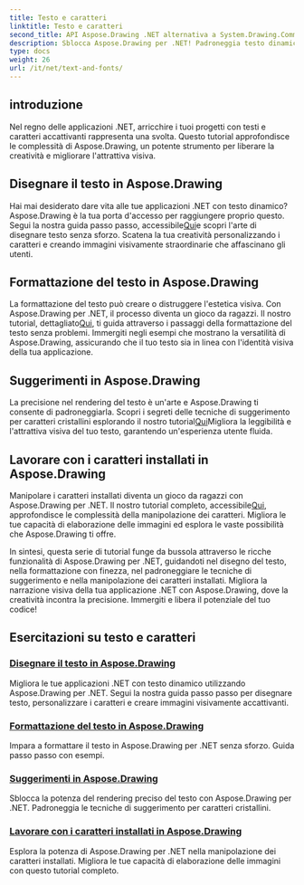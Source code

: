 ```yaml
---
title: Testo e caratteri
linktitle: Testo e caratteri
second_title: API Aspose.Drawing .NET alternativa a System.Drawing.Common
description: Sblocca Aspose.Drawing per .NET! Padroneggia testo dinamico, caratteri e creazione di immagini. Formattazione del testo, suggerimenti e manipolazione dei caratteri perfetti per immagini cristalline.
type: docs
weight: 26
url: /it/net/text-and-fonts/
---
```


## introduzione
Nel regno delle applicazioni .NET, arricchire i tuoi progetti con testi e caratteri accattivanti rappresenta una svolta. Questo tutorial approfondisce le complessità di Aspose.Drawing, un potente strumento per liberare la creatività e migliorare l'attrattiva visiva.

## Disegnare il testo in Aspose.Drawing
Hai mai desiderato dare vita alle tue applicazioni .NET con testo dinamico? Aspose.Drawing è la tua porta d'accesso per raggiungere proprio questo. Segui la nostra guida passo passo, accessibile[Qui](./draw-text/)e scopri l'arte di disegnare testo senza sforzo. Scatena la tua creatività personalizzando i caratteri e creando immagini visivamente straordinarie che affascinano gli utenti.

## Formattazione del testo in Aspose.Drawing
 La formattazione del testo può creare o distruggere l'estetica visiva. Con Aspose.Drawing per .NET, il processo diventa un gioco da ragazzi. Il nostro tutorial, dettagliato[Qui](./format-text/), ti guida attraverso i passaggi della formattazione del testo senza problemi. Immergiti negli esempi che mostrano la versatilità di Aspose.Drawing, assicurando che il tuo testo sia in linea con l'identità visiva della tua applicazione.

## Suggerimenti in Aspose.Drawing
 La precisione nel rendering del testo è un'arte e Aspose.Drawing ti consente di padroneggiarla. Scopri i segreti delle tecniche di suggerimento per caratteri cristallini esplorando il nostro tutorial[Qui](./hinting/)Migliora la leggibilità e l'attrattiva visiva del tuo testo, garantendo un'esperienza utente fluida.

## Lavorare con i caratteri installati in Aspose.Drawing
 Manipolare i caratteri installati diventa un gioco da ragazzi con Aspose.Drawing per .NET. Il nostro tutorial completo, accessibile[Qui](./installed-fonts/), approfondisce le complessità della manipolazione dei caratteri. Migliora le tue capacità di elaborazione delle immagini ed esplora le vaste possibilità che Aspose.Drawing ti offre.

In sintesi, questa serie di tutorial funge da bussola attraverso le ricche funzionalità di Aspose.Drawing per .NET, guidandoti nel disegno del testo, nella formattazione con finezza, nel padroneggiare le tecniche di suggerimento e nella manipolazione dei caratteri installati. Migliora la narrazione visiva della tua applicazione .NET con Aspose.Drawing, dove la creatività incontra la precisione. Immergiti e libera il potenziale del tuo codice!
## Esercitazioni su testo e caratteri
### [Disegnare il testo in Aspose.Drawing](./draw-text/)
Migliora le tue applicazioni .NET con testo dinamico utilizzando Aspose.Drawing per .NET. Segui la nostra guida passo passo per disegnare testo, personalizzare i caratteri e creare immagini visivamente accattivanti.
### [Formattazione del testo in Aspose.Drawing](./format-text/)
Impara a formattare il testo in Aspose.Drawing per .NET senza sforzo. Guida passo passo con esempi.
### [Suggerimenti in Aspose.Drawing](./hinting/)
Sblocca la potenza del rendering preciso del testo con Aspose.Drawing per .NET. Padroneggia le tecniche di suggerimento per caratteri cristallini.
### [Lavorare con i caratteri installati in Aspose.Drawing](./installed-fonts/)
Esplora la potenza di Aspose.Drawing per .NET nella manipolazione dei caratteri installati. Migliora le tue capacità di elaborazione delle immagini con questo tutorial completo.